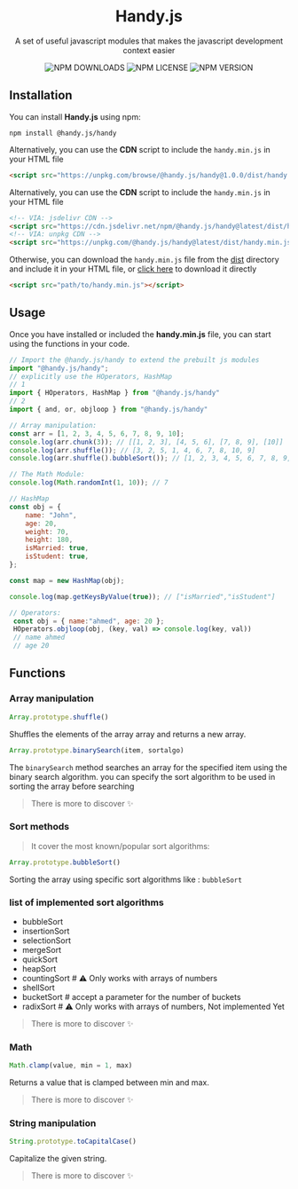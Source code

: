<h1 align="center">Handy.js</h1>

<p align="center">
A set of useful javascript modules that makes the javascript development context easier
</p>

<p align="center">
<img alt="NPM DOWNLOADS" src="https://img.shields.io/npm/dw/@handy.js/handy?color=5319e7&style=flat-square">
<img alt="NPM LICENSE" src="https://img.shields.io/npm/l/@handy.js/handy?color=k&label=license&style=flat-square">
<img alt="NPM VERSION" src="https://img.shields.io/npm/v/@handy.js/handy?color=ff6905&label=npm&style=flat-square">
</p>

## Installation

You can install **Handy.js** using npm:

```shell
npm install @handy.js/handy
```

Alternatively, you can use the **CDN** script to include the `handy.min.js` in your HTML file

```html
<script src="https://unpkg.com/browse/@handy.js/handy@1.0.0/dist/handy.min.cjs"></script>
```

Alternatively, you can use the **CDN** script to include the `handy.min.js` in your HTML file

```html
<!-- VIA: jsdelivr CDN -->
<script src="https://cdn.jsdelivr.net/npm/@handy.js/handy@latest/dist/handy.min.js"></script>
<!-- VIA: unpkg CDN -->
<script src="https://unpkg.com/@handy.js/handy@latest/dist/handy.min.js"></script>
```

Otherwise, you can download the `handy.min.js` file from the [dist](./dist/handy.min.cjs) directory and include it in your HTML file, or [click here](https://cdn.jsdelivr.net/npm/@handy.js/handy@latest/dist/handy.min.cjs) to download it directly

```html
<script src="path/to/handy.min.js"></script>
```

## Usage

Once you have installed or included the **handy.min.js** file, you can start using the functions in your code.

```javascript
// Import the @handy.js/handy to extend the prebuilt js modules
import "@handy.js/handy";
// explicitly use the HOperators, HashMap
// 1
import { HOperators, HashMap } from "@handy.js/handy"
// 2
import { and, or, objloop } from "@handy.js/handy"

// Array manipulation:
const arr = [1, 2, 3, 4, 5, 6, 7, 8, 9, 10];
console.log(arr.chunk(3)); // [[1, 2, 3], [4, 5, 6], [7, 8, 9], [10]]
console.log(arr.shuffle()); // [3, 2, 5, 1, 4, 6, 7, 8, 10, 9]
console.log(arr.shuffle().bubbleSort()); // [1, 2, 3, 4, 5, 6, 7, 8, 9, 10]

// The Math Module:
console.log(Math.randomInt(1, 10)); // 7

// HashMap
const obj = {
    name: "John",
    age: 20,
    weight: 70,
    height: 180,
    isMarried: true,
    isStudent: true,
};

const map = new HashMap(obj);

console.log(map.getKeysByValue(true)); // ["isMarried","isStudent"]

// Operators:
 const obj = { name:"ahmed", age: 20 };
 HOperators.objloop(obj, (key, val) => console.log(key, val))
 // name ahmed
 // age 20
```

## Functions

### Array manipulation

```javascript
Array.prototype.shuffle()
```

Shuffles the elements of the array array and returns a new array.

```javascript
Array.prototype.binarySearch(item, sortalgo)
```

The `binarySearch` method searches an array for the specified item using the binary search algorithm. you can specify the sort algorithm to be used in sorting the array before searching

> There is more to discover ✨

### Sort methods

> It cover the most known/popular sort algorithms:

```javascript
Array.prototype.bubbleSort()
```

Sorting the array using specific sort algorithms like : `bubbleSort`

### list of implemented sort algorithms

- bubbleSort
- insertionSort
- selectionSort
- mergeSort
- quickSort
- heapSort
- countingSort # ⚠ Only works with arrays of numbers
- shellSort
- bucketSort # accept a parameter for the number of buckets
- radixSort # ⚠ Only works with arrays of numbers, Not implemented Yet

> There is more to discover ✨

### Math

```javascript
Math.clamp(value, min = 1, max)
```

Returns a value that is clamped between min and max.

> There is more to discover ✨

### String manipulation

```javascript
String.prototype.toCapitalCase()
```

Capitalize the given string.

> There is more to discover ✨
